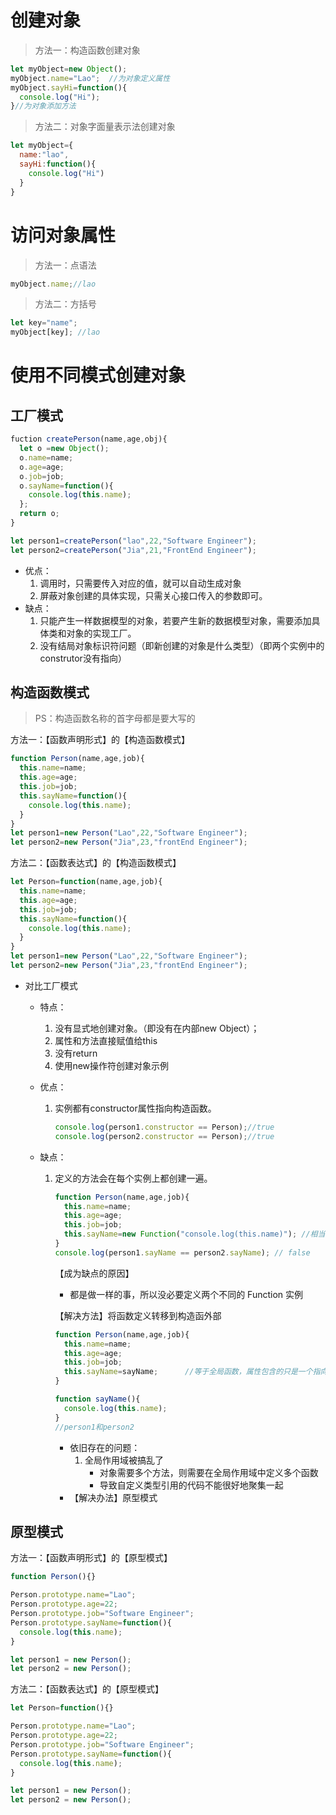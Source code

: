 # 创建对象

> 方法一：构造函数创建对象

````javascript
let myObject=new Object();
myObject.name="Lao";  //为对象定义属性
myObject.sayHi=function(){
  console.log("Hi");
}//为对象添加方法
````

> 方法二：对象字面量表示法创建对象

````javascript
let myObject={
  name:"lao",
  sayHi:function(){
    console.log("Hi")
  }
}
````

# 访问对象属性

> 方法一：点语法

````javascript
myObject.name;//lao
````

> 方法二：方括号

````javascript
let key="name";
myObject[key]; //lao	
````

# 使用不同模式创建对象

## 工厂模式

````javascript
fuction createPerson(name,age,obj){
  let o =new Object();
  o.name=name;
  o.age=age;
  o.job=job;
  o.sayName=function(){
    console.log(this.name);
  };
  return o;
}

let person1=createPerson("lao",22,"Software Engineer");
let person2=createPerson("Jia",21,"FrontEnd Engineer");
````

* 优点：
  1. 调用时，只需要传入对应的值，就可以自动生成对象
  2. 屏蔽对象创建的具体实现，只需关心接口传入的参数即可。
* 缺点：
  1. 只能产生一样数据模型的对象，若要产生新的数据模型对象，需要添加具体类和对象的实现工厂。
  2. 没有结局对象标识符问题（即新创建的对象是什么类型）（即两个实例中的construtor没有指向）

## 构造函数模式

> PS：构造函数名称的首字母都是要大写的

方法一：【函数声明形式】的【构造函数模式】

````javascript
function Person(name,age,job){
  this.name=name;
  this.age=age;
  this.job=job;
  this.sayName=function(){
    console.log(this.name);
  }
}
let person1=new Person("Lao",22,"Software Engineer");
let person2=new Person("Jia",23,"frontEnd Engineer");
````

方法二：【函数表达式】的【构造函数模式】

````javascript
let Person=function(name,age,job){
  this.name=name;
  this.age=age;
  this.job=job;
  this.sayName=function(){
    console.log(this.name);
  }
}
let person1=new Person("Lao",22,"Software Engineer");
let person2=new Person("Jia",23,"frontEnd Engineer");
````

* 对比工厂模式

  * 特点：
    1. 没有显式地创建对象。（即没有在内部new Object）；
    2. 属性和方法直接赋值给this
    3. 没有return
    4. 使用new操作符创建对象示例

  * 优点：

    1. 实例都有constructor属性指向构造函数。

       ````javascript
       console.log(person1.constructor == Person);//true
       console.log(person2.constructor == Person);//true
       ````

  * 缺点：

    1. 定义的方法会在每个实例上都创建一遍。

       ````javascript
       function Person(name,age,job){
         this.name=name;
         this.age=age;
         this.job=job;
         this.sayName=new Function("console.log(this.name)"); //相当于重新实例了一个方法
       }
       console.log(person1.sayName == person2.sayName); // false
       ````

       【成为缺点的原因】

       * 都是做一样的事，所以没必要定义两个不同的 Function 实例 

       【解决方法】将函数定义转移到构造函外部

       ````javascript
       function Person(name,age,job){
         this.name=name;
         this.age=age;
         this.job=job;
         this.sayName=sayName;		//等于全局函数，属性包含的只是一个指向外部函数的指针。
       }
       
       function sayName(){
         console.log(this.name);
       }
       //person1和person2
       ````

       * 依旧存在的问题：
         1. 全局作用域被搞乱了
            * 对象需要多个方法，则需要在全局作用域中定义多个函数 
            * 导致自定义类型引用的代码不能很好地聚集一起 
       * 【解决办法】原型模式

## 原型模式

方法一：【函数声明形式】的【原型模式】

````javascript
function Person(){}

Person.prototype.name="Lao";
Person.prototype.age=22;
Person.prototype.job="Software Engineer";
Person.prototype.sayName=function(){
  console.log(this.name);
}

let person1 = new Person();
let person2 = new Person();
````

方法二：【函数表达式】的【原型模式】

````javascript
let Person=function(){}

Person.prototype.name="Lao";
Person.prototype.age=22;
Person.prototype.job="Software Engineer";
Person.prototype.sayName=function(){
  console.log(this.name);
}

let person1 = new Person();
let person2 = new Person();
````

